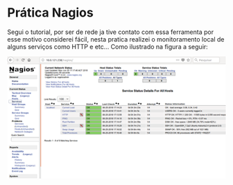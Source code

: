 # Prática Nagios

Segui o tutorial, por ser de rede ja tive contato com essa ferramenta por esse motivo considerei fácil, nesta pratica realizei o monitoramento local de alguns serviços como HTTP e etc... Como ilustrado na figura a seguir:

![img](img/01.png)

